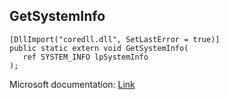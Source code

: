 ## GetSystemInfo

```
[DllImport("coredll.dll", SetLastError = true)]
public static extern void GetSystemInfo(
   ref SYSTEM_INFO lpSystemInfo
);
```

Microsoft documentation: [Link](https://docs.microsoft.com/en-us/windows/win32/api/sysinfoapi/nf-sysinfoapi-getsysteminfo)
